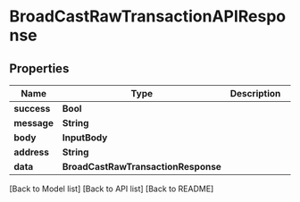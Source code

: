 # BroadCastRawTransactionAPIResponse

## Properties

| Name        | Type                                | Description | Notes       |
| ----------- | ----------------------------------- | ----------- | ----------- |
| **success** | **Bool**                            |             |             |
| **message** | **String**                          |             |             |
| **body**    | **InputBody**                       |             | \[optional] |
| **address** | **String**                          |             | \[optional] |
| **data**    | **BroadCastRawTransactionResponse** |             | \[optional] |

\[Back to Model list] \[Back to API list] \[Back to README]
